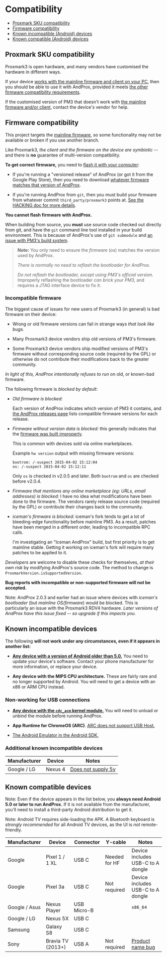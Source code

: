 # Compatibility

* [Proxmark SKU compatibility](#proxmark-sku-compatibility)
* [Firmware compatibility](#firmware-compatibility)
* [Known incompatible (Android) devices](#known-incompatible-devices)
* [Known compatible (Android) devices](#known-compatible-devices)

## Proxmark SKU compatibility

Proxmark3 is open hardware, and many vendors have customised the hardware in different ways.

If your device [works with the mainline firmware and client on your PC][mainline], then you should
be able to use it with AndProx, provided it meets [the other firmware compatibility
requirements](#firmware-compatibility).

If the customised version of PM3 that doesn't work with [the mainline firmware and/or
client][mainline], contact the device's vendor for help.

## Firmware compatibility

This project targets the [mainline firmware][mainline], so some functionality may not be available
or broken if you use another branch.

Like Proxmark3, _the client and the firmware on the device are symbiotic_ -- and there is **no**
guarantee of multi-version compatibility.

**To get correct firmware,** you need to [flash it with your computer][flashing]:

* If you're running a "versioned release" of AndProx (or got it from the Google Play Store), then
  you need to download [whatever firmware matches that version of AndProx][and-rel].

* If you're running AndProx from `git`, then you must build your firmware from whatever commit
  `third_party/proxmark3` points at.  [See the HACKING doc for more details][hacking].

**You cannot flash firmware with AndProx.**

When building from source, you **must** use source code checked out directly from git, and have
the `git` command line tool installed in your build environment. This is because of AndProx's use
of `git submodule` and [an issue with PM3's build system][pm3git].

> **Note:** You only need to ensure the _firmware_ (os) matches the version used by AndProx.
>
> _There is normally no need to reflash the bootloader for AndProx._
>
> _Do not reflash the bootloader, except using PM3's official version._ Improperly reflashing the
> bootloader _can brick your PM3,_ and requires a JTAG interface device to fix it.

### Incompatible firmware

The biggest cause of issues for new users of Proxmark3 (in general) is bad firmware on their device:

* Wrong or old firmware versions can fail in strange ways _that look like bugs._

* Many Proxmark3 device vendors ship old versions of PM3's firmware.

* Some Proxmark3 device vendors ship modified versions of PM3's firmware without corresponding
  source code (required by the GPL) or otherwise do not contribute their modifications back to the
  greater community.

_In light of this, AndProx intentionally refuses to run_ on old, or known-bad firmware.

The following firmware is _blocked by default_:

* _Old firmware is blocked:_

  Each version of AndProx indicates which version of PM3 it contains, and [the AndProx releases
  page][and-rel] lists compatible firmware versions for each release.

* _Firmware without version data is blocked:_ this generally indicates that the
  [firmware was built improperly][pm3git].

  This is common with devices sold via online marketplaces.

  Example `hw version` output with missing firmware versions:

  ```
  bootrom: /-suspect 2015-04-02 15:12:04
  os: /-suspect 2015-04-02 15:12:11
  ```

  Only `os` is checked in v2.0.5 and later. Both `bootrom` and `os` are checked before v2.0.4.

* _Firmware that mentions any online marketplace (eg: URLs, email addresses) is blocked:_ I have no
  idea what modifications have been done to the firmware. The vendors rarely release source code
  (required by the GPL) or contribute their changes back to the community.

* _iceman's firmware is blocked:_ iceman's fork tends to get a lot of bleeding-edge functionality
  before mainline PM3. As a result, patches have been merged in a different order, leading to
  incompatible RPC calls.

  I'm investigating an "Iceman AndProx" build, but first priority is to get mainline stable. Getting
  it working on iceman's fork will require many patches to be applied to it.

_Developers_ are welcome to disable these checks for themselves, _at their own risk_ by modifying
AndProx's source code. The method to change is `ProxmarkVersion.isSupportedVersion`.

**Bug reports with incompatible or non-supported firmware will not be accepted.**

Note: AndProx 2.0.3 and earlier had an issue where devices with _iceman's bootloader_ (but
_mainline OS/firmware_) would be blocked.  This is particularly an issue with the Proxmark3 RDV4
hardware.  _Later versions of AndProx have this issue fixed -- so upgrade if this impacts you._

[mainline]: https://github.com/Proxmark/proxmark3
[and-rel]: https://github.com/AndProx/AndProx/releases
[hacking]: ./hacking.md
[flashing]: https://github.com/Proxmark/proxmark3/wiki/flashing
[pm3git]: https://github.com/Proxmark/proxmark3/issues/12

## Known incompatible devices

The following **will not work under any circumstances, even if it appears in another list:**

* [**Any device with a version of Android older than 5.0.**][andold] You need to update your
  device's software. Contact your phone manufacturer for more information, or replace your device.

* **Any device with the MIPS CPU architecture.** These are fairly rare and no longer supported by
  Android. You will need to get a device with an x86 or ARM CPU instead.

### Non-working for USB connections

* [**Any device with the `cdc_acm` kernel module.**][cdcacm]  You will need to unload or unbind the
  module before running AndProx.

* **App Runtime for ChromeOS (ARC)**. [ARC does not support USB Host.][arcusb]

* [The Android Emulator in the Android SDK.](./debugging/android-emulator.md)

### Additional known incompatible devices

Manufacturer | Device            | Notes
-------------|-------------------|--------
Google / LG  | Nexus 4           | [Does not supply 5v][nex4]

## Known compatible devices

Note: Even if the device appears in the list below, you **always need Android 5.0 or later to run
AndProx.** If it is not available from the manufacturer, you'll need to install a third-party
Android distribution to get it.

Note: Android TV requires side-loading the APK. A Bluetooth keyboard is _strongly recommended_ for
all Android TV devices, as the UI is _not_ remote-friendly.

Manufacturer | Device            | Connector | Y-cable           | Notes
-------------|-------------------|-----------|-------------------|--------
Google       | Pixel 1 / 1 XL    | USB C     | Needed for HF     | Device includes USB-C to A dongle
Google       | Pixel 3a          | USB C     | Not required      | Device includes USB-C to A dongle
Google / Asus | Nexus Player     | USB Micro-B |                 | `x86_64`
Google / LG  | Nexus 5X          | USB C     |
Samsung      | Galaxy S8         | USB C     |
Sony         | Bravia TV (2013+) | USB A     | Not required      | [Product name bug][prod-name]


[andold]: https://github.com/AndProx/AndProx/issues/7
[cdcacm]: https://github.com/AndProx/AndProx/issues/8
[arcusb]: https://developer.android.com/topic/arc/manifest.html#incompat-entries

[nex4]: https://android.googlesource.com/device/lge/mako/+/fe9f2793424c61588c093df951733347d0d24df4%5E%21/

[prod-name]: ./connecting.md#product-name

